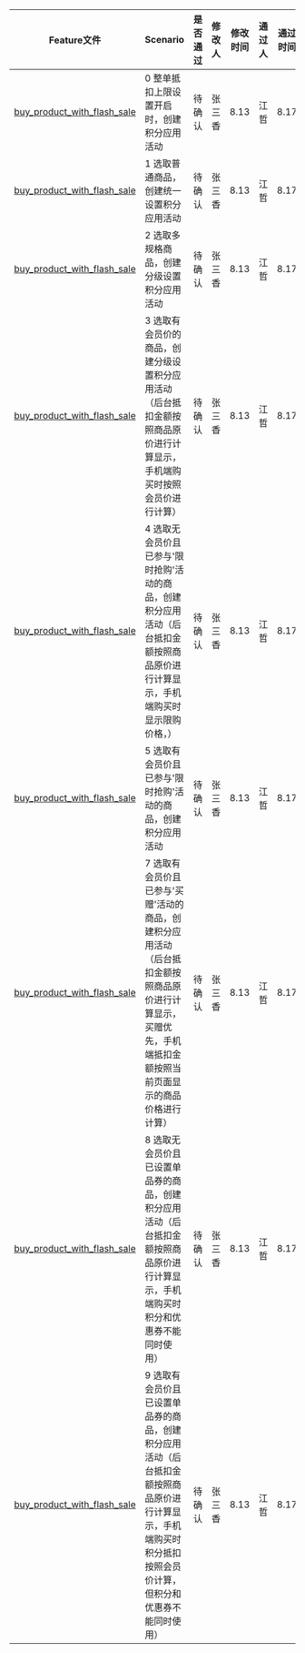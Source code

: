 | Feature文件 | Scenario | 是否通过 | 修改人 | 修改时间 | 通过人 | 通过时间 |
| ---------- | -------- | ------- | ------- | ------- | ------- | ------- |
[buy_product_with_flash_sale](mall/webapp/buy_product_with_flash_sale.feature) | 0 整单抵扣上限设置开启时，创建积分应用活动 | 待确认 | 张三香 | 8.13 | 江哲 | 8.17 |
[buy_product_with_flash_sale](mall/webapp/buy_product_with_flash_sale.feature) | 1 选取普通商品，创建统一设置积分应用活动 | 待确认 | 张三香 | 8.13 | 江哲 | 8.17 |
[buy_product_with_flash_sale](mall/webapp/buy_product_with_flash_sale.feature) | 2 选取多规格商品，创建分级设置积分应用活动 | 待确认 | 张三香 | 8.13 | 江哲 | 8.17 |
[buy_product_with_flash_sale](mall/webapp/buy_product_with_flash_sale.feature) | 3 选取有会员价的商品，创建分级设置积分应用活动（后台抵扣金额按照商品原价进行计算显示，手机端购买时按照会员价进行计算） | 待确认 | 张三香 | 8.13 | 江哲 | 8.17 |
[buy_product_with_flash_sale](mall/webapp/buy_product_with_flash_sale.feature) | 4 选取无会员价且已参与'限时抢购'活动的商品，创建积分应用活动（后台抵扣金额按照商品原价进行计算显示，手机端购买时显示限购价格，） | 待确认 | 张三香 | 8.13 | 江哲 | 8.17 |
[buy_product_with_flash_sale](mall/webapp/buy_product_with_flash_sale.feature) | 5 选取有会员价且已参与'限时抢购'活动的商品，创建积分应用活动 | 待确认 | 张三香 | 8.13 | 江哲 | 8.17 |
[buy_product_with_flash_sale](mall/webapp/buy_product_with_flash_sale.feature) | 7 选取有会员价且已参与'买赠'活动的商品，创建积分应用活动 （后台抵扣金额按照商品原价进行计算显示，买赠优先，手机端抵扣金额按照当前页面显示的商品价格进行计算） | 待确认 | 张三香 | 8.13 | 江哲 | 8.17 |
[buy_product_with_flash_sale](mall/webapp/buy_product_with_flash_sale.feature) | 8 选取无会员价且已设置单品券的商品，创建积分应用活动（后台抵扣金额按照商品原价进行计算显示，手机端购买时积分和优惠券不能同时使用） | 待确认 | 张三香 | 8.13 | 江哲 | 8.17 |
[buy_product_with_flash_sale](mall/webapp/buy_product_with_flash_sale.feature) | 9 选取有会员价且已设置单品券的商品，创建积分应用活动（后台抵扣金额按照商品原价进行计算显示，手机端购买时积分抵扣按照会员价计算，但积分和优惠券不能同时使用） | 待确认 | 张三香 | 8.13 | 江哲 | 8.17 |